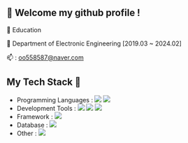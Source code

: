 <!--## Hi there 👋

<!--
**PradaRio/PradaRio** is a ✨ _special_ ✨ repository because its `README.md` (this file) appears on your GitHub profile.

Here are some ideas to get you started:

- 🔭 I’m currently working on ...
- 🌱 I’m currently learning ...
- 👯 I’m looking to collaborate on ...
- 🤔 I’m looking for help with ...
- 💬 Ask me about ...
- 📫 How to reach me: ...
- 😄 Pronouns: ...
- ⚡ Fun fact: ...
-->

##  :wave: Welcome my github profile !

🔭 Education

🌱 Department of Electronic Engineering [2019.03 ~ 2024.02]

📫 : oo558587@naver.com

## My Tech Stack 🧩

  - Programming Languages : ![](	https://img.shields.io/badge/Java-ED8B00?style=for-the-badge&logo=java&logoColor=white) ![](	https://img.shields.io/badge/JavaScript-FFDB58?style=for-the-badge&logo=javascript&logoColor=white)
  - Development Tools : ![](	https://img.shields.io/badge/IntelliJIDEA-7b68ee?style=for-the-badge&logo=IntelliJIDEA&logoColor=white) ![](	https://img.shields.io/badge/Android-3DDC84?style=for-the-badge&logo=Android&logoColor=white) ![](   https://img.shields.io/badge/VisualStudioCode-3498db?style=for-the-badge&logo=VisualStudioCode&logoColor=white)
  - Framework : ![](   https://img.shields.io/badge/Vue.js-66cdaa?style=for-the-badge&logo=vue.js&logoColor=white)
  - Database : ![](	https://img.shields.io/badge/MySQL-4479A1?style=for-the-badge&logo=MySQL&logoColor=white)
  - Other :  ![](	https://img.shields.io/badge/Git-F05032?style=for-the-badge&logo=Git&logoColor=white)
<br>
 <!--![](	https://img.shields.io/badge/Kotlin-0095D5?&style=for-the-badge&logo=kotlin&logoColor=white)
